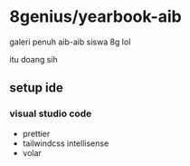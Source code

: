 # 8genius/yearbook-aib
galeri penuh aib-aib siswa 8g lol

itu doang sih

## setup ide
### visual studio code
* prettier
* tailwindcss intellisense
* volar

